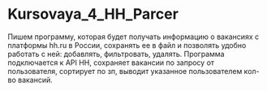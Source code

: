 # Kursovaya_4_HH_Parcer
Пишем программу, которая будет получать информацию о вакансиях с платформы hh.ru в России, сохранять ее в файл и позволять удобно работать с ней: добавлять, фильтровать, удалять.
Программа подключается к API HH, сохраняет вакансии по запросу от пользователя, сортирует по зп, выводит указанное пользователем кол-во вакансий.
